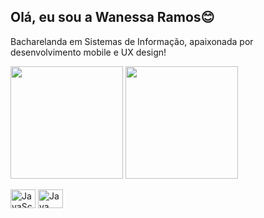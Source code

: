 ## Olá, eu sou a Wanessa Ramos😊

Bacharelanda em Sistemas de Informação, apaixonada por desenvolvimento mobile e UX design! 

<div> 
    <img align="center" height="180cm" src="https://github-readme-stats.vercel.app/api?username=wanessaramos&show_icons=true&theme=dracula&count_private=true"/> 
    <img align="center" height="180cm" src="https://github-readme-stats.vercel.app/api/top-langs/?username=wanessaramos&layout=compact&langs_count-16&theme=dracula"/>
</div>
<div style="display:inline_block"><br>
    <img align="center" alt="JavaScript" height="30" width="40" src="https://cdn.jsdelivr.net/gh/devicons/devicon/icons/javascript/javascript-original.svg"/>
    <img align="center" alt="Java" height="30" width="40" src="https://cdn.jsdelivr.net/gh/devicons/devicon/icons/java/java-original.svg" />
          
</div>



